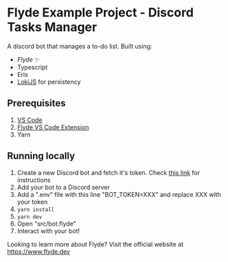 # Flyde Example Project - Discord Tasks Manager 

A discord bot that manages a to-do list. Built using:
- *Flyde* ✨
- Typescript
- Eris
- [LokiJS](https://github.com/techfort/LokiJS) for persistency


## Prerequisites
1. [VS Code](https://code.visualstudio.com/)
2. [Flyde VS Code Extension](https://marketplace.visualstudio.com/items?itemName=flyde.flyde-vscode)
3. Yarn


## Running locally
1. Create a new Discord bot and fetch it's token. Check [this link](https://www.toptal.com/chatbot/how-to-make-a-discord-bot) for instructions
2. Add your bot to a Discord server
3. Add a ".env" file with this line "BOT_TOKEN=XXX" and replace XXX with your token
4. `yarn install`
5. `yarn dev`
6. Open "src/bot.flyde"
7. Interact with your bot!


Looking to learn more about Flyde? Visit the official website at https://www.flyde.dev


